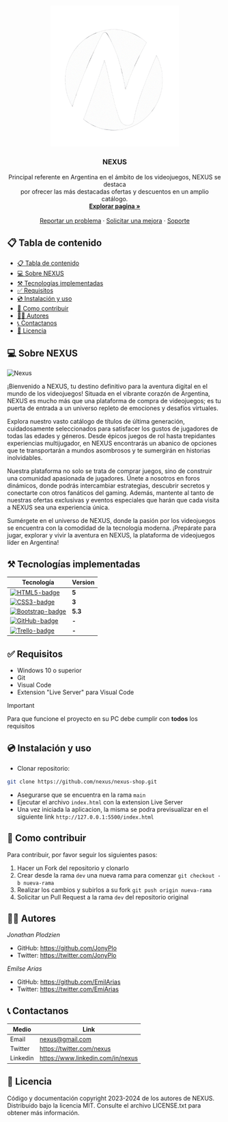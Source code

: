 <!-- PROJECT LOGO -->
<div align="center">
  <a href="https://nexus-89i.netlify.app/">
    <img src="./img/nexus-logo.png" alt="Nexus" width="300" />
  </a>

  <h3>NEXUS</h3>

  <p>
    Principal referente en Argentina en el ámbito de los videojuegos, NEXUS se destaca<br>
    por ofrecer las más destacadas ofertas y descuentos en un amplio catálogo.
    <br />
    <a href="https://nexus-89i.netlify.app/">
      <strong>Explorar pagina »</strong>
    </a>
    <br />
    <br />
    <a href="https://nexus-89i.netlify.app/">Reportar un problema</a>
      ·
    <a href="https://nexus-89i.netlify.app/">Solicitar una mejora</a>
      ·
    <a href="https://nexus-89i.netlify.app/">Soporte</a>
  </p>
</div>

## 📋 Tabla de contenido

- [📋 Tabla de contenido](#-tabla-de-contenido)
- [💻 Sobre NEXUS](#-sobre-nexus)
- [⚒️ Tecnologías implementadas](#️-tecnologías-implementadas)
- [✅ Requisitos](#-requisitos)
- [💿 Instalación y uso](#-instalación-y-uso)
- [🤝 Como contribuir](#-como-contribuir)
- [👨‍💻 Autores](#-autores)
- [📞 Contactanos](#-contactanos)
- [📄 Licencia](#-licencia)

## 💻 Sobre NEXUS

![Nexus](/img/nexus-page.png)

¡Bienvenido a NEXUS, tu destino definitivo para la aventura digital en el mundo de los videojuegos! Situada en el vibrante corazón de Argentina, NEXUS es mucho más que una plataforma de compra de videojuegos; es tu puerta de entrada a un universo repleto de emociones y desafíos virtuales.

Explora nuestro vasto catálogo de títulos de última generación, cuidadosamente seleccionados para satisfacer los gustos de jugadores de todas las edades y géneros. Desde épicos juegos de rol hasta trepidantes experiencias multijugador, en NEXUS encontrarás un abanico de opciones que te transportarán a mundos asombrosos y te sumergirán en historias inolvidables.

Nuestra plataforma no solo se trata de comprar juegos, sino de construir una comunidad apasionada de jugadores. Únete a nosotros en foros dinámicos, donde podrás intercambiar estrategias, descubrir secretos y conectarte con otros fanáticos del gaming. Además, mantente al tanto de nuestras ofertas exclusivas y eventos especiales que harán que cada visita a NEXUS sea una experiencia única.

Sumérgete en el universo de NEXUS, donde la pasión por los videojuegos se encuentra con la comodidad de la tecnología moderna. ¡Prepárate para jugar, explorar y vivir la aventura en NEXUS, la plataforma de videojuegos líder en Argentina!

## ⚒️ Tecnologías implementadas

|Tecnología|Version|
|---|---|
[![HTML5-badge]][HTML5-url] | **5**
[![CSS3-badge]][CSS3-url] | **3**
[![Bootstrap-badge]][Bootstrap-url] | **5.3**
[![GitHub-badge]][GitHub-url] | **-**
[![Trello-badge]][Trello-url] | **-**

## ✅ Requisitos

* Windows 10 o superior
* Git
* Visual Code
* Extension "Live Server" para Visual Code

> [!IMPORTANT]
> Para que funcione el proyecto en su PC debe cumplir con **todos** los requisitos

## 💿 Instalación y uso

* Clonar repositorio:

```bash
git clone https://github.com/nexus/nexus-shop.git
```

* Asegurarse que se encuentra en la rama `main`
* Ejecutar el archivo `index.html` con la extension Live Server
* Una vez iniciada la aplicacion, la misma se podra previsualizar en el siguiente link `http://127.0.0.1:5500/index.html`

## 🤝 Como contribuir

Para contribuir, por favor seguir los siguientes pasos:

1. Hacer un Fork del repositorio y clonarlo
2. Crear desde la rama `dev` una nueva rama para comenzar `git checkout -b nueva-rama`
3. Realizar los cambios y subirlos a su fork `git push origin nueva-rama`
4. Solicitar un Pull Request a la rama `dev` del repositorio original

## 👨‍💻 Autores

_Jonathan Plodzien_
* GitHub: https://github.com/JonyPlo
* Twitter: https://twitter.com/JonyPlo

_Emilse Arias_
* GitHub: https://github.com/EmilArias
* Twitter: https://twitter.com/EmiArias

## 📞 Contactanos

|Medio|Link|
|---|---|
Email | nexus@gmail.com
Twitter | https://twitter.com/nexus
Linkedin | https://www.linkedin.com/in/nexus

## 📄 Licencia

Código y documentación copyright 2023-2024 de los autores de NEXUS. Distribuido bajo la licencia MIT. Consulte el archivo LICENSE.txt para obtener más información.

<!-- MARKDOWN LINKS & IMAGES -->

[HTML5-badge]: https://img.shields.io/badge/HTML5-E34F26?style=for-the-badge&logo=html5&logoColor=white
[HTML5-url]: https://html.com/
[CSS3-badge]: https://img.shields.io/badge/CSS3-1572B6?style=for-the-badge&logo=css3&logoColor=white
[CSS3-url]: https://www.w3.org/Style/CSS/
[Bootstrap-badge]: https://img.shields.io/badge/Bootstrap-7952B3?style=for-the-badge&logo=bootstrap&logoColor=white
[Bootstrap-url]: https://getbootstrap.com/
[GitHub-badge]: https://img.shields.io/badge/GitHub-100000?style=for-the-badge&logo=github&logoColor=white
[GitHub-url]: https://github.com/
[Trello-badge]: https://img.shields.io/badge/Trello-0052CC?style=for-the-badge&logo=trello&logoColor=white
[Trello-url]: https://trello.com/>
